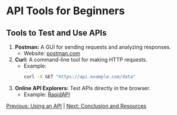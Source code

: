# API Tools for Beginners

## Tools to Test and Use APIs
1. **Postman:** A GUI for sending requests and analyzing responses.
   - Website: [postman.com](https://www.postman.com/)
2. **Curl:** A command-line tool for making HTTP requests.
   - Example:
     ```bash
     curl -X GET "https://api.example.com/data"
     ```
3. **Online API Explorers:** Test APIs directly in the browser.
   - Example: [RapidAPI](https://rapidapi.com/)

[Previous: Using an API](3-using-an-api.md) | [Next: Conclusion and Resources](5-conclusion.md)
